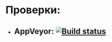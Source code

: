 # Проверки:
* ## AppVeyor: [![Build status](https://ci.appveyor.com/api/projects/status/4ss3aam9bywjf0pi?svg=true)](https://ci.appveyor.com/project/GilgameshXD/at-5-1)